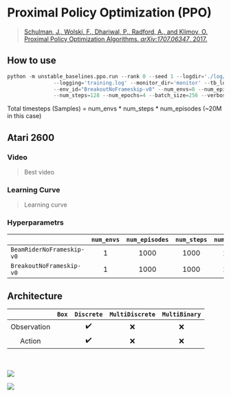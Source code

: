 # Proximal Policy Optimization (PPO)

> [Schulman, J., Wolski, F., Dhariwal, P., Radford, A., and Klimov, O. Proximal Policy Optimization Algorithms. *arXiv:1707.06347*, 2017.](https://arxiv.org/abs/1707.06347)


## How to use
```python
python -m unstable_baselines.ppo.run --rank 0 --seed 1 --logdir='./log/{env_id}/ppo_20m/{rank}' \
               --logging='training.log' --monitor_dir='monitor' --tb_logdir='' --model_dir='model' \
               --env_id="BreakoutNoFrameskip-v0" --num_envs=8 --num_episodes=20000 \
               --num_steps=128 --num_epochs=4 --batch_size=256 --verbose=2
```

Total timesteps (Samples) = num_envs * num_steps * num_episodes (~20M in this case)


## Atari 2600

### Video

> Best video

### Learning Curve

> Learning curve


### Hyperparametrs
| | `num_envs` | `num_episodes` | `num_steps` | `num_epochs` | `batch_size` |
|-|:-:|:-:|:-:|:-:|:-:|
| `BeamRiderNoFrameskip-v0`| 1 | 1000 | 1000 | 1000 | 256 |
| `BreakoutNoFrameskip-v0` | 1 | 1000 | 1000 | 1000 | 256 |

## Architecture

|             | `Box` | `Discrete`         | `MultiDiscrete` | `MultiBinary` |
|:-----------:|:-----:|:------------------:|:---------------:|:-------------:|
| Observation |       | :heavy_check_mark: | :x:             | :x:           |
| Action      |       | :heavy_check_mark: | :x:             | :x:           |

<br/>
<br/>


<img src='https://g.gravizo.com/svg?digraph%20D%20%7B%0A%20%20%20%20splines%3Dfalse%3B%0A%20%20%20%20bgcolor%3D%22white%22%3B%0A%20%20%20%20node%20%5Bshape%3Dbox%2C%20color%3Dblack%2C%20fontsize%3D12%2C%20height%3D0.1%2C%20width%3D0.1%5D%3B%0A%20%20%20%20obs%5Blabel%3D%22Observation%22%5D%3B%0A%20%20%20%20subgraph%20cluster_cnn%7B%0A%20%20%20%20%20%20%20%20label%3D%22Nature%20CNN%22%3B%0A%20%20%20%20%20%20%20%20labeljust%3D%22l%22%3B%0A%20%20%20%20%20%20%20%20graph%5Bstyle%3Ddotted%5D%3B%0A%20%20%20%20%20%20%20%20nature_cnn%20%5Bshape%3Drecord%2C%20label%3D%22%7BConv2D%2832%2C%208%2C%204%29%7CReLU%7CConv2D%2864%2C%204%2C%202%29%7CReLU%7CConv2D%2832%2C%203%2C%201%29%7CReLU%7CDense%28512%29%7CReLU%7D%22%5D%0A%20%20%20%20%7D%0A%20%20%20%20subgraph%20cluster_policy%7B%0A%20%20%20%20%20%20%20%20label%3D%22Policy%22%3B%0A%20%20%20%20%20%20%20%20labeljust%3D%22l%22%3B%0A%20%20%20%20%20%20%20%20graph%5Bstyle%3Ddashed%5D%3B%0A%20%20%20%20%20%20%20%20policy_net%20%5Bshape%3Drecord%2C%20label%3D%22Dense%28Action%20space%29%22%5D%3B%0A%20%20%20%20%7D%0A%20%20%20%20subgraph%20cluster_value%7B%0A%20%20%20%20%20%20%20%20label%3D%22Value%22%3B%0A%20%20%20%20%20%20%20%20labeljust%3D%22l%22%3B%0A%20%20%20%20%20%20%20%20graph%5Bstyle%3Ddashed%5D%3B%0A%20%20%20%20%20%20%20%20value_net%20%5Bshape%3Drecord%2C%20label%3D%22Dense%281%29%22%5D%3B%0A%20%20%20%20%7D%0A%20%20%20%20obs%20-%3E%20nature_cnn%3B%0A%20%20%20%20nature_cnn%3As-%3E%7Bpolicy_net%2C%20value_net%7D%3B%0A%20%20%20%20policy_net%20-%3E%20pi%3B%0A%20%20%20%20value_net%20-%3E%20v%3B%0A%20%20%20%20pi%5Blabel%3D%22Action%22%5D%3B%0A%20%20%20%20v%5Blabel%3D%22Value%22%5D%0A%7D'>

<img src='https://g.gravizo.com/svg?
digraph D {
    splines=false;
    bgcolor="white";
    node [shape=box, color=black, fontsize=12, height=0.1, width=0.1];
    obs[label="Observation"];
    subgraph cluster_cnn{
        label="Nature CNN";
        labeljust="l";
        graph[style=dotted];
        nature_cnn [shape=record, label="{Conv2D(32, 8, 4)|ReLU|Conv2D(64, 4, 2)|ReLU|Conv2D(32, 3, 1)|ReLU|Dense(512)|ReLU}"]
    }
    subgraph cluster_policy{
        label="Policy";
        labeljust="l";
        graph[style=dashed];
        policy_net [shape=record, label="Dense(Action space)"];
    }
    subgraph cluster_value{
        label="Value";
        labeljust="l";
        graph[style=dashed];
        value_net [shape=record, label="Dense(1)"];
    }
    obs -> nature_cnn;
    nature_cnn:s->{policy_net, value_net};
    policy_net -> pi;
    value_net -> v;
    pi[label="Action"];
    v[label="Value"]
}'/>
